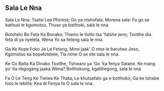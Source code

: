 ## Sala Le Nna

Sala Le Nna: Tsatsi Lea Phirima;
Go ya ntshofala; Morena sala:
Fa go se bathusi le kgomotso,
Thuso ya batlhoki, sala le nna.

Botshelo Bo Feta Ka Bonako;
Thamo le tlotlo tsa 'fatshe jeno;
Tsotlhe dia feta di ya nyelela,
Wena Yo sa feteng sala le nna.

Ga Ke Kope Foko Je Le Fetang,
Mme jaak' O ntse le barutwa Jeso,
Kgomotso ka bopelotelele,
Tla mme O se ete sala le nna.

Ke Go Batla Ka Dinako Tsotlhe,
Tshwaro ya 'Go 'ka fenya Satane.
Ke mang yo' tla nkgogang jaaka Wena?
Botlhokung, kgatlhegong, sala le nna

Fa O Le Teng Ke Tlelwa Ke Thata;
Le khutsafalo ga e botlhoko;
Ga ke tshabe loso le lebitla;
Kea di Fenya fa O sala le nna.

